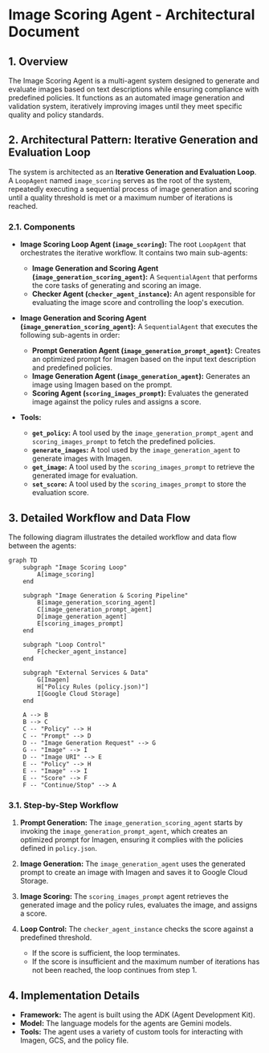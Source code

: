 # Image Scoring Agent - Architectural Document

## 1. Overview

The Image Scoring Agent is a multi-agent system designed to generate and evaluate images based on text descriptions while ensuring compliance with predefined policies. It functions as an automated image generation and validation system, iteratively improving images until they meet specific quality and policy standards.

## 2. Architectural Pattern: Iterative Generation and Evaluation Loop

The system is architected as an **Iterative Generation and Evaluation Loop**. A `LoopAgent` named `image_scoring` serves as the root of the system, repeatedly executing a sequential process of image generation and scoring until a quality threshold is met or a maximum number of iterations is reached.

### 2.1. Components

*   **Image Scoring Loop Agent (`image_scoring`):** The root `LoopAgent` that orchestrates the iterative workflow. It contains two main sub-agents:
    *   **Image Generation and Scoring Agent (`image_generation_scoring_agent`):** A `SequentialAgent` that performs the core tasks of generating and scoring an image.
    *   **Checker Agent (`checker_agent_instance`):** An agent responsible for evaluating the image score and controlling the loop's execution.

*   **Image Generation and Scoring Agent (`image_generation_scoring_agent`):** A `SequentialAgent` that executes the following sub-agents in order:
    *   **Prompt Generation Agent (`image_generation_prompt_agent`):** Creates an optimized prompt for Imagen based on the input text description and predefined policies.
    *   **Image Generation Agent (`image_generation_agent`):** Generates an image using Imagen based on the prompt.
    *   **Scoring Agent (`scoring_images_prompt`):** Evaluates the generated image against the policy rules and assigns a score.

*   **Tools:**
    *   **`get_policy`:** A tool used by the `image_generation_prompt_agent` and `scoring_images_prompt` to fetch the predefined policies.
    *   **`generate_images`:** A tool used by the `image_generation_agent` to generate images with Imagen.
    *   **`get_image`:** A tool used by the `scoring_images_prompt` to retrieve the generated image for evaluation.
    *   **`set_score`:** A tool used by the `scoring_images_prompt` to store the evaluation score.

## 3. Detailed Workflow and Data Flow

The following diagram illustrates the detailed workflow and data flow between the agents:

```mermaid
graph TD
    subgraph "Image Scoring Loop"
        A[image_scoring]
    end

    subgraph "Image Generation & Scoring Pipeline"
        B[image_generation_scoring_agent]
        C[image_generation_prompt_agent]
        D[image_generation_agent]
        E[scoring_images_prompt]
    end

    subgraph "Loop Control"
        F[checker_agent_instance]
    end

    subgraph "External Services & Data"
        G[Imagen]
        H["Policy Rules (policy.json)"]
        I[Google Cloud Storage]
    end

    A --> B
    B --> C
    C -- "Policy" --> H
    C -- "Prompt" --> D
    D -- "Image Generation Request" --> G
    G -- "Image" --> I
    D -- "Image URI" --> E
    E -- "Policy" --> H
    E -- "Image" --> I
    E -- "Score" --> F
    F -- "Continue/Stop" --> A
```

### 3.1. Step-by-Step Workflow

1.  **Prompt Generation:** The `image_generation_scoring_agent` starts by invoking the `image_generation_prompt_agent`, which creates an optimized prompt for Imagen, ensuring it complies with the policies defined in `policy.json`.

2.  **Image Generation:** The `image_generation_agent` uses the generated prompt to create an image with Imagen and saves it to Google Cloud Storage.

3.  **Image Scoring:** The `scoring_images_prompt` agent retrieves the generated image and the policy rules, evaluates the image, and assigns a score.

4.  **Loop Control:** The `checker_agent_instance` checks the score against a predefined threshold.
    *   If the score is sufficient, the loop terminates.
    *   If the score is insufficient and the maximum number of iterations has not been reached, the loop continues from step 1.

## 4. Implementation Details

*   **Framework:** The agent is built using the ADK (Agent Development Kit).
*   **Model:** The language models for the agents are Gemini models.
*   **Tools:** The agent uses a variety of custom tools for interacting with Imagen, GCS, and the policy file.
